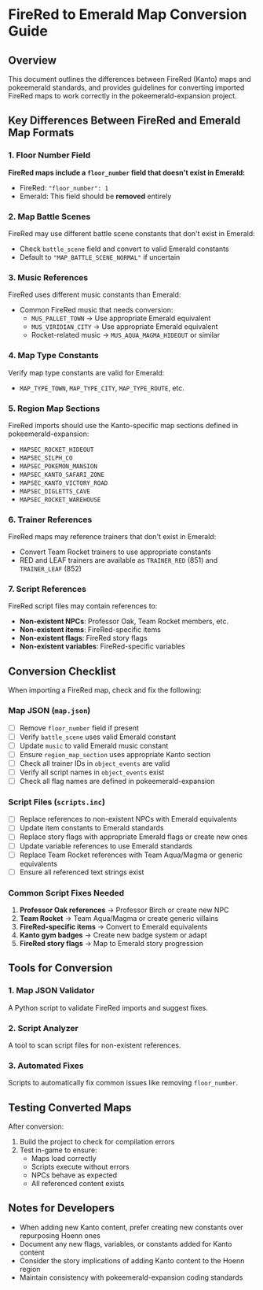 # FireRed to Emerald Map Conversion Guide

## Overview
This document outlines the differences between FireRed (Kanto) maps and pokeemerald standards, and provides guidelines for converting imported FireRed maps to work correctly in the pokeemerald-expansion project.

## Key Differences Between FireRed and Emerald Map Formats

### 1. Floor Number Field
**FireRed maps include a `floor_number` field that doesn't exist in Emerald:**
- FireRed: `"floor_number": 1`
- Emerald: This field should be **removed** entirely

### 2. Map Battle Scenes
FireRed may use different battle scene constants that don't exist in Emerald:
- Check `battle_scene` field and convert to valid Emerald constants
- Default to `"MAP_BATTLE_SCENE_NORMAL"` if uncertain

### 3. Music References
FireRed uses different music constants than Emerald:
- Common FireRed music that needs conversion:
  - `MUS_PALLET_TOWN` → Use appropriate Emerald equivalent
  - `MUS_VIRIDIAN_CITY` → Use appropriate Emerald equivalent
  - Rocket-related music → `MUS_AQUA_MAGMA_HIDEOUT` or similar

### 4. Map Type Constants
Verify map type constants are valid for Emerald:
- `MAP_TYPE_TOWN`, `MAP_TYPE_CITY`, `MAP_TYPE_ROUTE`, etc.

### 5. Region Map Sections
FireRed imports should use the Kanto-specific map sections defined in pokeemerald-expansion:
- `MAPSEC_ROCKET_HIDEOUT`
- `MAPSEC_SILPH_CO` 
- `MAPSEC_POKEMON_MANSION`
- `MAPSEC_KANTO_SAFARI_ZONE`
- `MAPSEC_KANTO_VICTORY_ROAD`
- `MAPSEC_DIGLETTS_CAVE`
- `MAPSEC_ROCKET_WAREHOUSE`

### 6. Trainer References
FireRed maps may reference trainers that don't exist in Emerald:
- Convert Team Rocket trainers to use appropriate constants
- RED and LEAF trainers are available as `TRAINER_RED` (851) and `TRAINER_LEAF` (852)

### 7. Script References
FireRed script files may contain references to:
- **Non-existent NPCs**: Professor Oak, Team Rocket members, etc.
- **Non-existent items**: FireRed-specific items
- **Non-existent flags**: FireRed story flags
- **Non-existent variables**: FireRed-specific variables

## Conversion Checklist

When importing a FireRed map, check and fix the following:

### Map JSON (`map.json`)
- [ ] Remove `floor_number` field if present
- [ ] Verify `battle_scene` uses valid Emerald constant
- [ ] Update `music` to valid Emerald music constant
- [ ] Ensure `region_map_section` uses appropriate Kanto section
- [ ] Check all trainer IDs in `object_events` are valid
- [ ] Verify all script names in `object_events` exist
- [ ] Check all flag names are defined in pokeemerald-expansion

### Script Files (`scripts.inc`)
- [ ] Replace references to non-existent NPCs with Emerald equivalents
- [ ] Update item constants to Emerald standards
- [ ] Replace story flags with appropriate Emerald flags or create new ones
- [ ] Update variable references to use Emerald standards
- [ ] Replace Team Rocket references with Team Aqua/Magma or generic equivalents
- [ ] Ensure all referenced text strings exist

### Common Script Fixes Needed
1. **Professor Oak references** → Professor Birch or create new NPC
2. **Team Rocket** → Team Aqua/Magma or create generic villains  
3. **FireRed-specific items** → Convert to Emerald equivalents
4. **Kanto gym badges** → Create new badge system or adapt
5. **FireRed story flags** → Map to Emerald story progression

## Tools for Conversion

### 1. Map JSON Validator
A Python script to validate FireRed imports and suggest fixes.

### 2. Script Analyzer  
A tool to scan script files for non-existent references.

### 3. Automated Fixes
Scripts to automatically fix common issues like removing `floor_number`.

## Testing Converted Maps

After conversion:
1. Build the project to check for compilation errors
2. Test in-game to ensure:
   - Maps load correctly
   - Scripts execute without errors
   - NPCs behave as expected
   - All referenced content exists

## Notes for Developers

- When adding new Kanto content, prefer creating new constants over repurposing Hoenn ones
- Document any new flags, variables, or constants added for Kanto content
- Consider the story implications of adding Kanto content to the Hoenn region
- Maintain consistency with pokeemerald-expansion coding standards